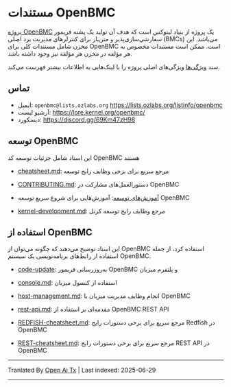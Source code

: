 # مستندات OpenBMC

[پروژه OpenBMC](https://www.openbmc.org/) یک پروژه از بنیاد لینوکس است
که هدف آن تولید یک پشته فریمور سفارشی‌سازی‌پذیر و متن‌باز برای
کنترلرهای مدیریت برد اصلی (BMCs) می‌باشد. این مخزن شامل مستندات
کلی برای OpenBMC است. ممکن است مستندات مخصوص به هر مؤلفه در
مخزن هر مؤلفه نیز وجود داشته باشد.

سند [ویژگی‌ها](https://raw.githubusercontent.com/openbmc/docs/master/features.md) ویژگی‌های اصلی پروژه را با
لینک‌هایی به اطلاعات بیشتر فهرست می‌کند.

## تماس

- ایمیل: `openbmc@lists.ozlabs.org` <https://lists.ozlabs.org/listinfo/openbmc>
- آرشیو لیست: <https://lore.kernel.org/openbmc/>
- دیسکورد: <https://discord.gg/69Km47zH98>

## توسعه OpenBMC

این اسناد شامل جزئیات توسعه کد OpenBMC هستند

- [cheatsheet.md](https://raw.githubusercontent.com/openbmc/docs/master/cheatsheet.md): مرجع سریع برای برخی وظایف رایج توسعه

- [CONTRIBUTING.md](https://raw.githubusercontent.com/openbmc/docs/master/CONTRIBUTING.md): دستورالعمل‌های مشارکت در OpenBMC

- [آموزش‌های توسعه](https://raw.githubusercontent.com/openbmc/docs/master/development/README.md): آموزش‌هایی برای شروع سریع توسعه OpenBMC

- [kernel-development.md](https://raw.githubusercontent.com/openbmc/docs/master/kernel-development.md): مرجع وظایف رایج توسعه کرنل

## استفاده از OpenBMC

این اسناد توضیح می‌دهند که چگونه می‌توان از OpenBMC استفاده کرد، از جمله استفاده از
رابط‌های برنامه‌نویسی یک سیستم OpenBMC.

- [code-update](architecture/code-update): به‌روزرسانی فریمور OpenBMC و پلتفرم میزبان

- [console.md](https://raw.githubusercontent.com/openbmc/docs/master/console.md): استفاده از کنسول میزبان

- [host-management.md](https://raw.githubusercontent.com/openbmc/docs/master/host-management.md): انجام وظایف مدیریت میزبان
  با OpenBMC

- [rest-api.md](https://raw.githubusercontent.com/openbmc/docs/master/rest-api.md): مقدمه‌ای بر استفاده از OpenBMC REST API

- [REDFISH-cheatsheet.md](https://raw.githubusercontent.com/openbmc/docs/master/REDFISH-cheatsheet.md): مرجع سریع برای برخی
  دستورات رایج Redfish در OpenBMC

- [REST-cheatsheet.md](https://raw.githubusercontent.com/openbmc/docs/master/REST-cheatsheet.md): مرجع سریع برای برخی
  دستورات رایج REST API در OpenBMC

---

Tranlated By [Open Ai Tx](https://github.com/OpenAiTx/OpenAiTx) | Last indexed: 2025-06-29

---